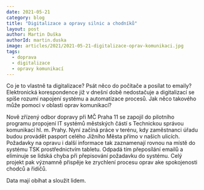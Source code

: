 ```yaml
---
date: 2021-05-21
category: blog
title: "Digitalizace a opravy silnic a chodníků"
layout: post
author: Martin Duška
authorId: martin.duska
image: articles/2021/2021-05-21-digitalizace-oprav-komunikaci.jpg
tags: 
  - doprava
  - digitalizace
  - opravy komunikací
---
```


Co je to vlastně ta digitalizace? Psát něco do počítače a posílat to emaily? Elektronická korespondence již v dnešní době nedostačuje a digitalizací se spíše rozumí napojení systému a automatizace procesů. Jak něco takového může pomoci v oblasti oprav komunikací?

Nově zřízený odbor dopravy při MČ Praha 11 se zapojil do pilotního programu propojení IT systémů městských částí s Technickou správou komunikací hl. m. Prahy. Nyní začíná práce v terénu, kdy zaměstnanci úřadu budou provádět pasport celého Jižního Města přímo v našich ulicích. Požadavky na opravu i další informace tak zaznamenají rovnou na místě do systému TSK prostřednictvím tabletu. Odpadá tím přeposílání emailů a eliminuje se lidská chyba při přepisování požadavku do systému. Celý projekt pak významně přispěje ke zrychlení procesu oprav ake spokojenosti chodců a řidičů.

Data mají obíhat a sloužit lidem.
